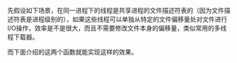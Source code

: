 先假设如下场景，在同一进程下的线程是共享进程的文件描述符表的（因为文件描述符表是进程级别的），如果这些线程可以单独从特定的文件偏移量处对文件进行I/O操作，效率是不是很大，而且不需要修改文件本身的偏移量，类似常用的多线程下载器。

而下面介绍的这两个函数就能实现这样的效果。
